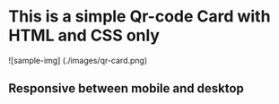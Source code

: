 # This is a simple Qr-code Card with HTML and CSS only

![sample-img] (./images/qr-card.png)

## Responsive between mobile and desktop

